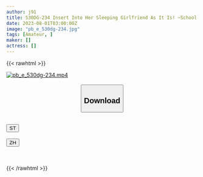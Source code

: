 ```yaml
---
author: j91
title: 530DG-234 Insert Into Her Sleeping Girlfriend As It Is! ~School Trip Schoolgirl Group Night Video~
date: 2023-08-01T03:00:00Z
image: "pb_e_530dg-234.jpg"
tags: [Amateur, ]
maker: []
actress: []
---
```



{{< rawhtml >}}

<div class="video" data-videoid="Aw6vQ1A6XRtXA37">
    <a href="javascript:;">
        <img src="https://my.j91.asia/posts/pb_e_530dg-234/pb_e_530dg-234.jpg" width="WIDTH" height="HEIGHT" alt="pb_e_530dg-234.mp4" loading="lazy">
    </a>
</div>

<script type="text/javascript" src="https://j91.asia/asset/on-demand-st.js"></script>

<br>
  <link rel="stylesheet" href="https://j91.asia/asset/bs5.css">
  
  <center>
  <button class="btn btn-primary" type="button" data-bs-toggle="collapse" data-bs-target=".multi-collapse" aria-expanded="false" aria-controls="multiCollapseExample1 multiCollapseExample2"><h2>Download</h2></button></center>
</p>
<div class="row">
  <div class="col">
    <div class="collapse multi-collapse" id="multiCollapseExample1">
      <div class="card card-body">
	      	      <br>
<div class="buttons">  
<a href="https://streamtape.to/v/Aw6vQ1A6XRtXA37"><button class="btn-hover color-3"><i class="fa fa-download"></i> ST</button></a></div>
    </div>
  </div>
</div>
  <div class="col">
    <div class="collapse multi-collapse" id="multiCollapseExample2">
      <div class="card card-body">
	      <br>
<div class="buttons">
    <a href="https://lylxan.com/4bo85wokt58w.html"><button class="btn-hover color-9"><i class="fa fa-download"></i> ZH</button></a></div>
<br><br>
      </div>
    </div>
  </div>
</div>

{{< /rawhtml >}}